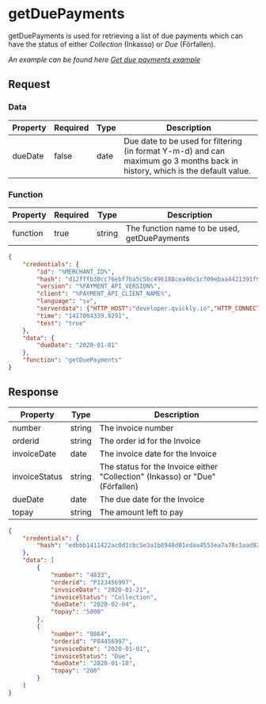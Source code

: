 # getDuePayments

<include from="Snippets-PaymentAPI.md" element-id="snippet-header"></include>

getDuePayments is used for retrieving a list of due payments which can have the status of either *Collection* (Inkasso) or *Due* (Förfallen).

*An example can be found here [Get due payments example](Get-due-payments.md)*

## Request

### Data
| Property | Required | Type | Description                                                                                                                  |
|----------|----------|------|------------------------------------------------------------------------------------------------------------------------------|
| dueDate  | false    | date | Due date to be used for filtering (in format Y-m-d) and can maximum go 3 months back in history, which is the default value. |

### Function
| Property | Required | Type   | Description                                  |
|----------|----------|--------|----------------------------------------------|
| function | true     | string | The function name to be used, getDuePayments |

```json
{
    "credentials": {
        "id": "%MERCHANT_ID%",
        "hash": "d12fffb30cc76ebf7ba5c5bc496188cea46c1cf09ebaa4421391f9571bd4df6920223222e87b6bf0dcb7fa8867410851e148f84f9dec6d94b1fddf9f66dc1307",
        "version": "%PAYMENT_API_VERSION%",
        "client": "%PAYMENT_API_CLIENT_NAME%",
        "language": "sv",
        "serverdata": {"HTTP_HOST":"developer.qvickly.io","HTTP_CONNECTION":"keep-alive","HTTP_CACHE_CONTROL":"max-age=0","HTTP_ACCEPT":"text\/html,application\/xhtml+xml,application\/xml;q=0.9,image\/webp,*\/*;q=0.8","HTTP_USER_AGENT":"Mozilla\/5.0 (Macintosh; Intel Mac OS X 10_10_1) AppleWebKit\/537.36 (KHTML, like Gecko) Chrome\/39.0.2171.95 Safari\/537.36","HTTP_ACCEPT_ENCODING":"gzip, deflate, sdch","HTTP_ACCEPT_LANGUAGE":"en-US,en;q=0.8","PATH":"\/sbin:\/usr\/sbin:\/bin:\/usr\/bin","SERVER_SOFTWARE":"Apache\/2.2.26 (Amazon)","SERVER_NAME":"developer.qvickly.io","SERVER_ADDR":"172.31.22.88","SERVER_PORT":"80","REMOTE_ADDR":"2.71.114.219","REMOTE_PORT":"53241","GATEWAY_INTERFACE":"CGI\/1.1","SERVER_PROTOCOL":"HTTP\/1.1","REQUEST_METHOD":"GET","QUERY_STRING":"","REQUEST_TIME":1421313644},
        "time": "1417004339.9291",
        "test": "true"
    },
    "data": {
        "dueDate": "2020-01-01"
    },
    "function": "getDuePayments"
}
```

## Response

| Property      | Type   | Description                                                                   |
|---------------|--------|-------------------------------------------------------------------------------|
| number        | string | The invoice number                                                            |
| orderid       | string | The order id for the Invoice                                                  |
| invoiceDate   | date   | The invoice date for the Invoice                                              |
| invoiceStatus | string | The status for the Invoice either "Collection" (Inkasso) or "Due" (Förfallen) |
| dueDate       | date   | The due date for the Invoice                                                  |
| topay         | string | The amount left to pay                                                        |

```json
{
    "credentials": {
        "hash": "edbbb1411422ac0d1cbc5e3a1b8948d01edaa4553ea7a78c1aad823db9f49acbc0b6f9d02769cae8975fe5f44bba13050a5b9c2e19f0f488b9faa7df66029520"
    },
    "data": [
        {
            "number": "4833",
            "orderid": "P123456997",
            "invoiceDate": "2020-01-21",
            "invoiceStatus": "Collection",
            "dueDate": "2020-02-04",
            "topay": "5000"
        },
        {
            "number": "9864",
            "orderid": "P84456997",
            "invoiceDate": "2020-01-01",
            "invoiceStatus": "Due",
            "dueDate": "2020-01-18",
            "topay": "200"
        }
    ]
}
```